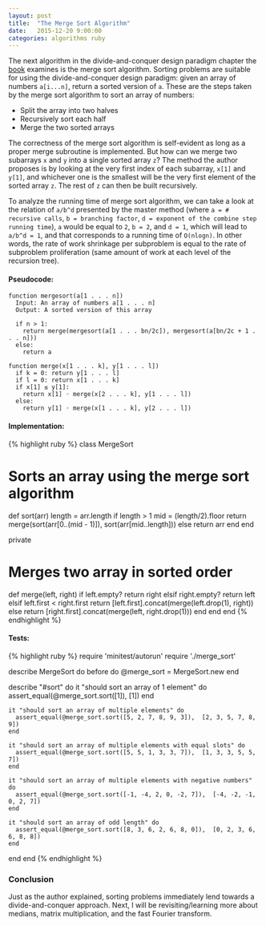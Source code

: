 ```yaml
---
layout: post
title:  "The Merge Sort Algorithm"
date:   2015-12-20 9:00:00
categories: algorithms ruby
---
```

The next algorithm in the divide-and-conquer design paradigm chapter the [book](http://beust.com/algorithms.pdf) examines is the merge sort algorithm. Sorting problems are suitable for using the divide-and-conquer design paradigm: given an array of numbers ``a[i...n]``, return a sorted version of ``a``. These are the steps taken by the merge sort algorithm to sort an array of numbers:

- Split the array into two halves
- Recursively sort each half
- Merge the two sorted arrays

The correctness of the merge sort algorithm is self-evident as long as a proper merge subroutine is implemented. But how can we merge two subarrays ``x`` and ``y`` into a single sorted array ``z``? The method the author proposes is by looking at the very first index of each subarray, ``x[1]`` and ``y[1]``, and whichever one is the smallest will be the very first element of the sorted array ``z``. The rest of ``z`` can then be built recursively.

To analyze the running time of merge sort algorithm, we can take a look at the relation of ``a/b^d`` presented by the master method (where ``a = # recursive calls``, ``b = branching factor``, ``d = exponent of the combine step running time``), ``a`` would be equal to ``2``, ``b = 2``, and ``d = 1``, which will lead to ``a/b^d = 1``, and that corresponds to a running time of ``O(nlogn)``. In other words, the rate of work shrinkage per subproblem is equal to the rate of subproblem proliferation (same amount of work at each level of the recursion tree).

#### Pseudocode:

```
function mergesort(a[1 . . . n])
  Input: An array of numbers a[1 . . . n]
  Output: A sorted version of this array

  if n > 1:
    return merge(mergesort(a[1 . . . bn/2c]), mergesort(a[bn/2c + 1 . . . n]))
  else:
    return a

function merge(x[1 . . . k], y[1 . . . l])
  if k = 0: return y[1 . . . l]
  if l = 0: return x[1 . . . k]
  if x[1] ≤ y[1]:
    return x[1] ◦ merge(x[2 . . . k], y[1 . . . l])
  else:
    return y[1] ◦ merge(x[1 . . . k], y[2 . . . l])
```

#### Implementation:

{% highlight ruby %}
class MergeSort
  # Sorts an array using the merge sort algorithm
  def sort(arr)
    length = arr.length
    if length > 1
      mid = (length/2).floor
      return merge(sort(arr[0..(mid - 1)]), sort(arr[mid..length]))
    else
      return arr
    end
  end

  private

  # Merges two array in sorted order
  def merge(left, right)
    if left.empty?
      return right
    elsif right.empty?
      return left
    elsif left.first < right.first
      return [left.first].concat(merge(left.drop(1), right))
    else
      return [right.first].concat(merge(left, right.drop(1)))
    end
  end
end
{% endhighlight %}

#### Tests:

{% highlight ruby %}
require 'minitest/autorun'
require './merge_sort'

describe MergeSort do
  before do
    @merge_sort = MergeSort.new
  end

  describe "#sort" do
    it "should sort an array of 1 element" do
      assert_equal(@merge_sort.sort([1]), [1])
    end

    it "should sort an array of multiple elements" do
      assert_equal(@merge_sort.sort([5, 2, 7, 8, 9, 3]),  [2, 3, 5, 7, 8, 9])
    end

    it "should sort an array of multiple elements with equal slots" do
      assert_equal(@merge_sort.sort([5, 5, 1, 3, 3, 7]),  [1, 3, 3, 5, 5, 7])
    end

    it "should sort an array of multiple elements with negative numbers" do
      assert_equal(@merge_sort.sort([-1, -4, 2, 0, -2, 7]),  [-4, -2, -1, 0, 2, 7])
    end

    it "should sort an array of odd length" do
      assert_equal(@merge_sort.sort([8, 3, 6, 2, 6, 8, 0]),  [0, 2, 3, 6, 6, 8, 8])
    end
  end
end
{% endhighlight %}

### Conclusion

Just as the author explained, sorting problems immediately lend towards a divide-and-conquer approach. Next, I will be revisiting/learning more about medians, matrix multiplication, and the fast Fourier transform.
